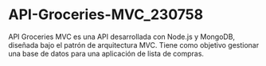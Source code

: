 # API-Groceries-MVC_230758
API Groceries MVC es una API desarrollada con Node.js y MongoDB, diseñada bajo el patrón de arquitectura MVC. Tiene como objetivo gestionar una base de datos para una aplicación de lista de compras.

